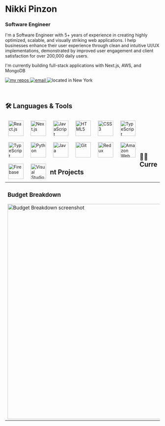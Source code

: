 <h1>Nikki Pinzon</h1>

### Software Engineer

<p>I'm a Software Engineer with 5+ years of experience in creating highly optimized, scalable, and visually striking web applications. I help businesses enhance their user experience through clean and intuitive UI/UX implementations, demonstrated by improved user engagement and client satisfaction for over 200,000 daily users.</p>

<p>I'm currently building full-stack applications with Next.js, AWS, and MongoDB</p>

<!-- Badges -->
<p>
  <a href="https://github.com/npinzon1994?tab=repositories">
    <img alt="my repos" title="My Repositories" src="https://custom-icon-badges.demolab.com/badge/-My%20Repos-439D4B?style=for-the-badge&logoColor=white&logo=repo"/>
  </a>
  <a href="mailto:npinzon1994@gmail.com">
    <img alt="email" title="Shoot me an Email" src="https://custom-icon-badges.demolab.com/badge/-npinzon1994@gmail.com-28A0EF?style=for-the-badge&logo=mention&logoColor=white"/>
  </a>
  <a>
    <img alt="located in New York" title="Lives in New York" src="https://custom-icon-badges.demolab.com/badge/New_York-USA-9564D8?style=for-the-badge&logo=location&logoColor=white"/>
  </a>
</p>

<br/>

## 🛠 Languages & Tools
<p>
  <img align="left" alt="React.js" width="50px" style="padding: 10px;" src="https://cdn.jsdelivr.net/gh/devicons/devicon/icons/react/react-original.svg" />
  <img align="left" alt="Next.js" width="50px" style="padding: 10px;" src="https://cdn.jsdelivr.net/gh/devicons/devicon@latest/icons/nextjs/nextjs-original.svg" />
  <img align="left" alt="JavaScript" width="50px" style="padding: 10px;" src="https://cdn.jsdelivr.net/gh/devicons/devicon/icons/javascript/javascript-original.svg" />
  <img align="left" alt="HTML5" width="50px" style="padding: 10px;" src="https://cdn.jsdelivr.net/gh/devicons/devicon/icons/html5/html5-original.svg" />
  <img align="left" alt="CSS3" width="50px" style="padding: 10px;" src="https://cdn.jsdelivr.net/gh/devicons/devicon/icons/css3/css3-original.svg" />
  <img align="left" alt="TypeScript" width="50px" style="padding: 10px;" src="https://cdn.jsdelivr.net/gh/devicons/devicon/icons/typescript/typescript-original.svg" />
  <img align="left" alt="TypeScript" width="50px" style="padding: 10px;" src="https://cdn.jsdelivr.net/gh/devicons/devicon@latest/icons/mongodb/mongodb-original-wordmark.svg" />
  <img align="left" alt="Python" width="50px" style="padding: 10px;" src="https://cdn.jsdelivr.net/gh/devicons/devicon@latest/icons/python/python-original.svg" />
  <img align="left" alt="Java" width="50px" style="padding: 10px;" src="https://cdn.jsdelivr.net/gh/devicons/devicon/icons/java/java-original.svg" />
  <img align="left" alt="Git" width="50px" style="padding: 10px;" src="https://cdn.jsdelivr.net/gh/devicons/devicon/icons/git/git-original.svg" />
  <img align="left" alt="Redux" width="50px" style="padding: 10px;" src="https://cdn.jsdelivr.net/gh/devicons/devicon/icons/redux/redux-original.svg" />
  <img align="left" alt="Amazon Web Services" width="50px" style="padding: 10px;" src="https://cdn.jsdelivr.net/gh/devicons/devicon@latest/icons/amazonwebservices/amazonwebservices-original-wordmark.svg" />
   <img align="left" alt="Firebase" width="50px" style="padding: 10px;" src="https://cdn.jsdelivr.net/gh/devicons/devicon/icons/firebase/firebase-plain.svg" />
   <img align="left" alt="Visual Studio Code" width="50px" style="padding: 10px;" src="https://cdn.jsdelivr.net/gh/devicons/devicon@latest/icons/vscode/vscode-original.svg" />

 
</p><br /><br /><br /><br /><br />

## 👩‍💻 Current Projects

<table>
  <tr>
     <td>
      <h3>Budget Breakdown</h3>
      <a href="https://github.com/npinzon1994/budget-breakdown"><img src="https://github.com/npinzon1994/npinzon1994/assets/22157316/f81ebfcd-95d8-45ac-a296-b1f87ee7e760" alt="Budget Breakdown screenshot" width="700px"/></a>
    </td>
    <td>
      <h3>Developer Portfolio</h3>
      <a href="https://github.com/npinzon1994/npinzon1994.github.io"><img src="https://github.com/npinzon1994/npinzon1994/assets/22157316/6693eaa5-63d6-4e50-9c3f-0eea30a17c23" alt="Budget Breakdown screenshot" width="700px"/></a>
    </td>
  </tr>
</table>



<!--
**npinzon1994/npinzon1994** is a ✨ _special_ ✨ repository because its `README.md` (this file) appears on your GitHub profile.

Here are some ideas to get you started:

- 🌱 I’m currently learning ...
- 👯 I’m looking to collaborate on ...
- 🤔 I’m looking for help with ...
- 💬 Ask me about ...
- 📫 How to reach me: ...
- 😄 Pronouns: ...
- ⚡ Fun fact: ...
-->
